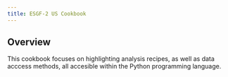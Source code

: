 ```yaml
---
title: ESGF-2 US Cookbook
---
```

## Overview
This cookbook focuses on highlighting analysis recipes, as well as data acccess methods, all accesible within the Python programming language.